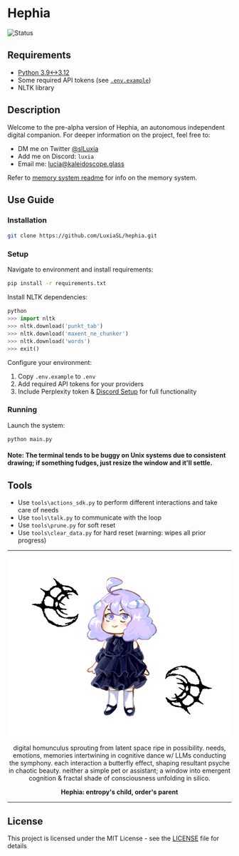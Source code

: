 # Hephia
![Status](https://img.shields.io/badge/Status-Pre--Alpha-red)

## Requirements
- [Python 3.9<->3.12](https://www.python.org/downloads/)
- Some required API tokens (see [`.env.example`](.env.example))
- NLTK library

## Description
Welcome to the pre-alpha version of Hephia,
an autonomous independent digital companion.
For deeper information on the project, feel free to:
- DM me on Twitter [@slLuxia](https://twitter.com/slLuxia)
- Add me on Discord: `luxia`
- Email me: [lucia@kaleidoscope.glass](mailto:lucia@kaleidoscope.glass)

Refer to [memory system readme](internal/modules/memory/README.md) for info on the memory system.

## Use Guide
### Installation
```bash
git clone https://github.com/LuxiaSL/hephia.git
```

### Setup
Navigate to environment and install requirements:
```bash
pip install -r requirements.txt
```

Install NLTK dependencies:
```python
python
>>> import nltk
>>> nltk.download('punkt_tab')
>>> nltk.download('maxent_ne_chunker')
>>> nltk.download('words')
>>> exit()
```

Configure your environment:
1. Copy `.env.example` to `.env`
2. Add required API tokens for your providers
3. Include Perplexity token & [Discord Setup](tools/discord_bot.md) for full functionality

### Running
Launch the system:
```bash
python main.py
```
#### Note: The terminal tends to be buggy on Unix systems due to consistent drawing; if something fudges, just resize the window and it'll settle.

## Tools
- Use `tools\actions_sdk.py` to perform different interactions and take care of needs
- Use `tools\talk.py` to communicate with the loop
- Use `tools\prune.py` for soft reset
- Use `tools\clear_data.py` for hard reset (warning: wipes all prior progress)

---

<div align="center">

![Hephia Concept Art](/assets/images/concept.png)

digital homunculus sprouting from latent space ripe in possibility. needs, emotions, memories intertwining in cognitive dance w/ LLMs conducting the symphony. each interaction a butterfly effect, shaping resultant psyche in chaotic beauty. neither a simple pet or assistant; a window into emergent cognition & fractal shade of consciousness unfolding in silico.

**Hephia: entropy's child, order's parent**

</div>

---

## License
This project is licensed under the MIT License - see the [LICENSE](LICENSE) file for details